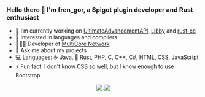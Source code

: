 ### Hello there 👋 I'm fren_gor, a Spigot plugin developer and Rust enthusiast

- 🔭 I’m currently working on [UltimateAdvancementAPI](https://github.com/frengor/UltimateAdvancementAPI), [Libby](https://github.com/AlessioDP/libby) and [rust-cc](https://github.com/frengor/rust-cc)
- :eyes: Interested in languages and compilers
- 🙋🏻‍♂️ Developer of [MultiCore Network](https://multicore.network)
- 💬 Ask me about my projects
- 💻 Languages: ☕ Java, 🦀 Rust, PHP, C, C++, C#, HTML, CSS, JavaScript
- ⚡ Fun fact: I don't know CSS so well, but I know enough to use Bootstrap

<p align="center">
<a href="https://github.com/anuraghazra/github-readme-stats" style="text-align:center;">
  <img align="center" src="https://github-readme-stats.vercel.app/api?username=frengor&show_icons=true&count_private=true&theme=github_dark_dimmed&hide_border=true" />
</a>
<a href="https://github.com/anuraghazra/github-readme-stats">
  <img align="center" src="https://github-readme-stats.vercel.app/api/top-langs/?username=frengor&layout=compact&theme=github_dark_dimmed&langs_count=8&hide_border=true" />
</a>
</p>
